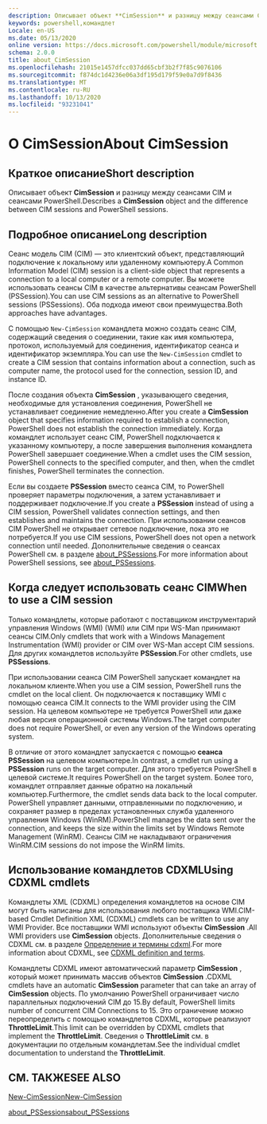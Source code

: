 ```yaml
---
description: Описывает объект **CimSession** и разницу между сеансами CIM и сеансами PowerShell.
keywords: powershell,командлет
Locale: en-US
ms.date: 05/13/2020
online version: https://docs.microsoft.com/powershell/module/microsoft.powershell.core/about/about_cimsession?view=powershell-7&WT.mc_id=ps-gethelp
schema: 2.0.0
title: about_CimSession
ms.openlocfilehash: 21015e1457dfcc037dd65cbf3b2f7f85c9076106
ms.sourcegitcommit: f874dc1d4236e06a3df195d179f59e0a7d9f8436
ms.translationtype: MT
ms.contentlocale: ru-RU
ms.lasthandoff: 10/13/2020
ms.locfileid: "93231041"
---
```

# <a name="about-cimsession"></a><span data-ttu-id="1b316-104">О CimSession</span><span class="sxs-lookup"><span data-stu-id="1b316-104">About CimSession</span></span>

## <a name="short-description"></a><span data-ttu-id="1b316-105">Краткое описание</span><span class="sxs-lookup"><span data-stu-id="1b316-105">Short description</span></span>
<span data-ttu-id="1b316-106">Описывает объект **CimSession** и разницу между сеансами CIM и сеансами PowerShell.</span><span class="sxs-lookup"><span data-stu-id="1b316-106">Describes a **CimSession** object and the difference between CIM sessions and PowerShell sessions.</span></span>

## <a name="long-description"></a><span data-ttu-id="1b316-107">Подробное описание</span><span class="sxs-lookup"><span data-stu-id="1b316-107">Long description</span></span>

<span data-ttu-id="1b316-108">Сеанс модель CIM (CIM) — это клиентский объект, представляющий подключение к локальному или удаленному компьютеру.</span><span class="sxs-lookup"><span data-stu-id="1b316-108">A Common Information Model (CIM) session is a client-side object that represents a connection to a local computer or a remote computer.</span></span> <span data-ttu-id="1b316-109">Вы можете использовать сеансы CIM в качестве альтернативы сеансам PowerShell (PSSession).</span><span class="sxs-lookup"><span data-stu-id="1b316-109">You can use CIM sessions as an alternative to PowerShell sessions (PSSessions).</span></span> <span data-ttu-id="1b316-110">Оба подхода имеют свои преимущества.</span><span class="sxs-lookup"><span data-stu-id="1b316-110">Both approaches have advantages.</span></span>

<span data-ttu-id="1b316-111">С помощью `New-CimSession` командлета можно создать сеанс CIM, содержащий сведения о соединении, такие как имя компьютера, протокол, используемый для соединения, идентификатор сеанса и идентификатор экземпляра.</span><span class="sxs-lookup"><span data-stu-id="1b316-111">You can use the `New-CimSession` cmdlet to create a CIM session that contains information about a connection, such as computer name, the protocol used for the connection, session ID, and instance ID.</span></span>

<span data-ttu-id="1b316-112">После создания объекта **CimSession** , указывающего сведения, необходимые для установления соединения, PowerShell не устанавливает соединение немедленно.</span><span class="sxs-lookup"><span data-stu-id="1b316-112">After you create a **CimSession** object that specifies information required to establish a connection, PowerShell does not establish the connection immediately.</span></span> <span data-ttu-id="1b316-113">Когда командлет использует сеанс CIM, PowerShell подключается к указанному компьютеру, а после завершения выполнения командлета PowerShell завершает соединение.</span><span class="sxs-lookup"><span data-stu-id="1b316-113">When a cmdlet uses the CIM session, PowerShell connects to the specified computer, and then, when the cmdlet finishes, PowerShell terminates the connection.</span></span>

<span data-ttu-id="1b316-114">Если вы создаете **PSSession** вместо сеанса CIM, то PowerShell проверяет параметры подключения, а затем устанавливает и поддерживает подключение.</span><span class="sxs-lookup"><span data-stu-id="1b316-114">If you create a **PSSession** instead of using a CIM session, PowerShell validates connection settings, and then establishes and maintains the connection.</span></span> <span data-ttu-id="1b316-115">При использовании сеансов CIM PowerShell не открывает сетевое подключение, пока это не потребуется.</span><span class="sxs-lookup"><span data-stu-id="1b316-115">If you use CIM sessions, PowerShell does not open a network connection until needed.</span></span> <span data-ttu-id="1b316-116">Дополнительные сведения о сеансах PowerShell см. в разделе [about_PSSessions](about_PSSessions.md).</span><span class="sxs-lookup"><span data-stu-id="1b316-116">For more information about PowerShell sessions, see [about_PSSessions](about_PSSessions.md).</span></span>

## <a name="when-to-use-a-cim-session"></a><span data-ttu-id="1b316-117">Когда следует использовать сеанс CIM</span><span class="sxs-lookup"><span data-stu-id="1b316-117">When to use a CIM session</span></span>

<span data-ttu-id="1b316-118">Только командлеты, которые работают с поставщиком инструментарий управления Windows (WMI) (WMI) или CIM при WS-Man принимают сеансы CIM.</span><span class="sxs-lookup"><span data-stu-id="1b316-118">Only cmdlets that work with a Windows Management Instrumentation (WMI) provider or CIM over WS-Man accept CIM sessions.</span></span> <span data-ttu-id="1b316-119">Для других командлетов используйте **PSSession**.</span><span class="sxs-lookup"><span data-stu-id="1b316-119">For other cmdlets, use **PSSessions**.</span></span>

<span data-ttu-id="1b316-120">При использовании сеанса CIM PowerShell запускает командлет на локальном клиенте.</span><span class="sxs-lookup"><span data-stu-id="1b316-120">When you use a CIM session, PowerShell runs the cmdlet on the local client.</span></span> <span data-ttu-id="1b316-121">Он подключается к поставщику WMI с помощью сеанса CIM.</span><span class="sxs-lookup"><span data-stu-id="1b316-121">It connects to the WMI provider using the CIM session.</span></span> <span data-ttu-id="1b316-122">На целевом компьютере не требуется PowerShell или даже любая версия операционной системы Windows.</span><span class="sxs-lookup"><span data-stu-id="1b316-122">The target computer does not require PowerShell, or even any version of the Windows operating system.</span></span>

<span data-ttu-id="1b316-123">В отличие от этого командлет запускается с помощью **сеанса PSSession** на целевом компьютере.</span><span class="sxs-lookup"><span data-stu-id="1b316-123">In contrast, a cmdlet run using a **PSSession** runs on the target computer.</span></span>
<span data-ttu-id="1b316-124">Для этого требуется PowerShell в целевой системе.</span><span class="sxs-lookup"><span data-stu-id="1b316-124">It requires PowerShell on the target system.</span></span> <span data-ttu-id="1b316-125">Более того, командлет отправляет данные обратно на локальный компьютер.</span><span class="sxs-lookup"><span data-stu-id="1b316-125">Furthermore, the cmdlet sends data back to the local computer.</span></span> <span data-ttu-id="1b316-126">PowerShell управляет данными, отправленными по подключению, и сохраняет размер в пределах установленных служба удаленного управления Windows (WinRM).</span><span class="sxs-lookup"><span data-stu-id="1b316-126">PowerShell manages the data sent over the connection, and keeps the size within the limits set by Windows Remote Management (WinRM).</span></span> <span data-ttu-id="1b316-127">Сеансы CIM не накладывают ограничения WinRM.</span><span class="sxs-lookup"><span data-stu-id="1b316-127">CIM sessions do not impose the WinRM limits.</span></span>

## <a name="using-cdxml-cmdlets"></a><span data-ttu-id="1b316-128">Использование командлетов CDXML</span><span class="sxs-lookup"><span data-stu-id="1b316-128">Using CDXML cmdlets</span></span>

<span data-ttu-id="1b316-129">Командлеты XML (CDXML) определения командлетов на основе CIM могут быть написаны для использования любого поставщика WMI.</span><span class="sxs-lookup"><span data-stu-id="1b316-129">CIM-based Cmdlet Definition XML (CDXML) cmdlets can be written to use any WMI Provider.</span></span> <span data-ttu-id="1b316-130">Все поставщики WMI используют объекты **CimSession** .</span><span class="sxs-lookup"><span data-stu-id="1b316-130">All WMI providers use **CimSession** objects.</span></span> <span data-ttu-id="1b316-131">Дополнительные сведения о CDXML см. в разделе [Определение и термины cdxml](/previous-versions/windows/desktop/wmi_v2/cdxml-overview).</span><span class="sxs-lookup"><span data-stu-id="1b316-131">For more information about CDXML, see [CDXML definition and terms](/previous-versions/windows/desktop/wmi_v2/cdxml-overview).</span></span>

<span data-ttu-id="1b316-132">Командлеты CDXML имеют автоматический параметр **CimSession** , который может принимать массив объектов **CimSession** .</span><span class="sxs-lookup"><span data-stu-id="1b316-132">CDXML cmdlets have an automatic **CimSession** parameter that can take an array of **CimSession** objects.</span></span> <span data-ttu-id="1b316-133">По умолчанию PowerShell ограничивает число параллельных подключений CIM до 15.</span><span class="sxs-lookup"><span data-stu-id="1b316-133">By default, PowerShell limits number of concurrent CIM Connections to 15.</span></span> <span data-ttu-id="1b316-134">Это ограничение можно переопределить с помощью командлетов CDXML, которые реализуют **ThrottleLimit**.</span><span class="sxs-lookup"><span data-stu-id="1b316-134">This limit can be overridden by CDXML cmdlets that implement the **ThrottleLimit**.</span></span> <span data-ttu-id="1b316-135">Сведения о **ThrottleLimit** см. в документации по отдельным командлетам.</span><span class="sxs-lookup"><span data-stu-id="1b316-135">See the individual cmdlet documentation to understand the **ThrottleLimit**.</span></span>

## <a name="see-also"></a><span data-ttu-id="1b316-136">СМ. ТАКЖЕ</span><span class="sxs-lookup"><span data-stu-id="1b316-136">SEE ALSO</span></span>

[<span data-ttu-id="1b316-137">New-CimSession</span><span class="sxs-lookup"><span data-stu-id="1b316-137">New-CimSession</span></span>](xref:CimCmdlets.New-CimSession)

[<span data-ttu-id="1b316-138">about_PSSessions</span><span class="sxs-lookup"><span data-stu-id="1b316-138">about_PSSessions</span></span>](about_PSSessions.md)
